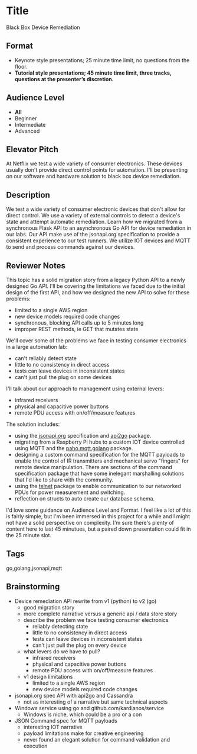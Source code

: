 # Title

Black Box Device Remediation

## Format

* Keynote style presentations; 25 minute time limit, no questions from the floor.
* **Tutorial style presentations; 45 minute time limit, three tracks, questions at the presenter’s discretion.**

## Audience Level

* **All**
* Beginner
* Intermediate
* Advanced

## Elevator Pitch

At Netflix we test a wide variety of consumer electronics. These devices usually don't provide direct control points for automation. I'll be presenting on our software and hardware solution to black box device remediation.

## Description

We test a wide variety of consumer electronic devices that don't allow for direct control. We use a variety of external controls to detect a device's state and attempt automatic remediation. Learn how we migrated from a synchronous Flask API to an asynchronous Go API for device remediation in our labs. Our API make use of the jsonapi.org specification to provide a consistent experience to our test runners. We utilize IOT devices and MQTT to send and process commands against our devices.

## Reviewer Notes

This topic has a solid migration story from a legacy Python API to a newly designed Go API. I'll be covering the limitations we faced due to the initial design of the first API, and how we designed the new API to solve for these problems:

* limited to a single AWS region
* new device models required code changes
* synchronous, blocking API calls up to 5 minutes long
* improper REST methods, ie GET that mutates state

We'll cover some of the problems we face in testing consumer electronics in a large automation lab:

* can't reliably detect state
* little to no consistency in direct access
* tests can leave devices in inconsistent states
* can't just pull the plug on some devices

I'll talk about our approach to management using external levers:

* infrared receivers
* physical and capacitive power buttons
* remote PDU access with on/off/measure features

The solution includes:

* using the [jsonapi.org](https://jsonapi.org/) specification and [api2go](https://github.com/manyminds/api2go) package.
* migrating from a Raspberry Pi hubs to a custom IOT device controlled using MQTT and the [paho.mqtt.golang](https://github.com/eclipse/paho.mqtt.golang) package.
* designing a custom command specification for the MQTT payloads to enable the control of IR transmitters and mechanical servo "fingers" for remote device manipulation. There are sections of the command specification package that have some inelegant marshalling solutions that I'd like to share with the community.
* using the [telnet]("github.com/ziutek/telnet) package to enable communication to our networked PDUs for power measurement and switching.
* reflection on structs to auto create our database schema.

I'd love some guidance on Audience Level and Format. I feel like a lot of this is fairly simple, but I'm been immersed in this project for a while and I might not have a solid perspective on complexity. I'm sure there's plenty of content here to last 45 minutues, but a paired down presentation could fit in the 25 minute slot.

## Tags

go,golang,jsonapi,mqtt

## Brainstorming

* Device remediation API rewrite from v1 (python) to v2 (go)
  * good migration story
  * more complete narrative versus a generic api / data store story
  * describe the problem we face testing consumer electronics
    * reliably detecting state
    * little to no consistency in direct access
    * tests can leave devices in inconsistent states
    * can't just pull the plug on every device
  * what levers do we have to pull?
    * infrared receivers
    * physical and capacitive power buttons
    * remote PDU access with on/off/measure features
  * v1 design limitations
    * limited to a single AWS region
    * new device models required code changes
* jsonapi.org spec API with api2go and Cassandra
  * not as interesting of a narrative but same technical aspects
* Windows service using go and github.com/kardianos/service
  * Windows is niche, which could be a pro or a con
* JSON Command spec for MQTT payloads
  * interesting IOT narrative
  * payload limitations make for creative engineering
  * never found an elegant solution for command validation and execution